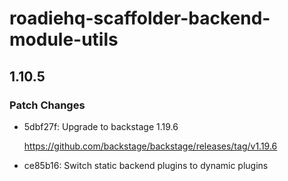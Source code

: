 # roadiehq-scaffolder-backend-module-utils

## 1.10.5

### Patch Changes

- 5dbf27f: Upgrade to backstage 1.19.6

  <https://github.com/backstage/backstage/releases/tag/v1.19.6>

- ce85b16: Switch static backend plugins to dynamic plugins

